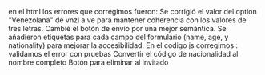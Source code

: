 en el html los errores que corregimos fueron:
 Se corrigió el valor del option "Venezolana" de vnzl a ve para mantener coherencia con los valores de tres letras.
Cambié el botón de envío por una mejor semántica.
Se añadieron etiquetas <label> para cada campo del formulario (name, age, y nationality) para mejorar la accesibilidad.
En el codigo js corregimos :
validamos el error con pruebas
Convertir el código de nacionalidad al nombre completo
Botón para eliminar al invitado
